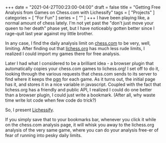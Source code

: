 +++
date = "2021-04-27T00:23:00-04:00"
draft = false
title = "Getting Free Analysis from Games on Chess.com with Lichessify"
tags = [ "Projects" ]
categories = [ "For Fun" ]
series = [ "" ]
+++
I have been playing like, a normal amount of chess lately. I'm not yet past the "don't just move your queen to her death" phase yet,
but I have noticeably gotten better since I rage-quit last year against my little brother.

<!--more-->

In any case, I find the daily analysis limit on [chess.com](https://chess.com) to be very, well, limiting. After finding out that
[lichess.org](https://lichess.org) has much less rude limits, I realized I could import my games there for free analysis.

Later I had what I considered to be a brilliant idea - a browser plugin that automatically copies your chess.com games to lichess.org!
I set off to do it, looking through the various requests that chess.com sends to its server to find where it 
keeps the [pgn](https://en.wikipedia.org/wiki/Portable_Game_Notation) for each game. As it turns out, the initial page has it,
and stores it in a nice variable in javascript. Coupled with the fact that lichess.org has a friendly and public API, I realized I could
do one better than a browser plugin, I could just write a bookmark. (After all, why waste time write lot code when few code do trick?)

So, I present <a href='javascript:(function(){var xhr = new XMLHttpRequest(); xhr.open("POST", "https://lichess.org/api/import", true); xhr.setRequestHeader("Content-Type", "application/x-www-form-urlencoded"); xhr.send(     "pgn="+encodeURIComponent(window.chesscom.analysis.pgn) ); xhr.onload = function() {    window.location=(JSON.parse(this.responseText).url); }}())'>Lichessify</a>.

If you simply save that to your bookmarks bar, whenever you click it while on the chess.com analysis page, it will whisk you away to the lichess.org analysis
of the very same game, where you can do your analysis free-er of fear of running into pesky daily limits.

